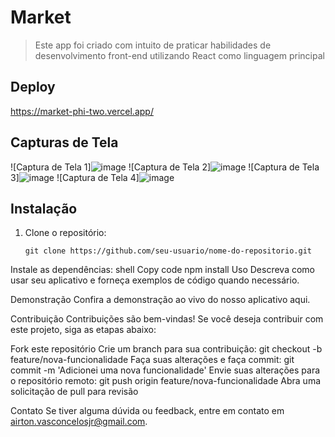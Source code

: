 # Market 

> Este app foi criado com intuito de praticar habilidades de desenvolvimento front-end utilizando React como linguagem principal

## Deploy

https://market-phi-two.vercel.app/

## Capturas de Tela

![Captura de Tela 1]![image](https://github.com/airtonvasconcelosjr/market/assets/101413097/9f13deae-01fe-46b8-b393-08916aa903e5)
![Captura de Tela 2]![image](https://github.com/airtonvasconcelosjr/market/assets/101413097/05386994-a242-431c-bdde-f4cff43809a1)
![Captura de Tela 3]![image](https://github.com/airtonvasconcelosjr/market/assets/101413097/3a2bfbb4-a8d2-4134-b943-739006ef1db7)
![Captura de Tela 4]![image](https://github.com/airtonvasconcelosjr/market/assets/101413097/27df8a19-a0d5-49e7-ada1-9f031e5d51d2)


## Instalação

1. Clone o repositório:
   ```shell
   git clone https://github.com/seu-usuario/nome-do-repositorio.git
Instale as dependências:
shell
Copy code
npm install
Uso
Descreva como usar seu aplicativo e forneça exemplos de código quando necessário.

Demonstração
Confira a demonstração ao vivo do nosso aplicativo aqui.

Contribuição
Contribuições são bem-vindas! Se você deseja contribuir com este projeto, siga as etapas abaixo:

Fork este repositório
Crie um branch para sua contribuição: git checkout -b feature/nova-funcionalidade
Faça suas alterações e faça commit: git commit -m 'Adicionei uma nova funcionalidade'
Envie suas alterações para o repositório remoto: git push origin feature/nova-funcionalidade
Abra uma solicitação de pull para revisão


Contato
Se tiver alguma dúvida ou feedback, entre em contato em airton.vasconcelosjr@gmail.com.
